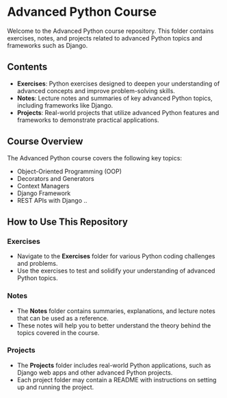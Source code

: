 # Advanced Python Course

Welcome to the Advanced Python course repository. This folder contains exercises, notes, and projects related to advanced Python topics and frameworks such as Django.

## Contents

- **Exercises**: Python exercises designed to deepen your understanding of advanced concepts and improve problem-solving skills.
- **Notes**: Lecture notes and summaries of key advanced Python topics, including frameworks like Django.
- **Projects**: Real-world projects that utilize advanced Python features and frameworks to demonstrate practical applications.

## Course Overview

The Advanced Python course covers the following key topics:

- Object-Oriented Programming (OOP)
- Decorators and Generators
- Context Managers
- Django Framework
- REST APIs with Django
..

## How to Use This Repository

### Exercises
- Navigate to the **Exercises** folder for various Python coding challenges and problems.
- Use the exercises to test and solidify your understanding of advanced Python topics.
  
### Notes
- The **Notes** folder contains summaries, explanations, and lecture notes that can be used as a reference.
- These notes will help you to better understand the theory behind the topics covered in the course.

### Projects
- The **Projects** folder includes real-world Python applications, such as Django web apps and other advanced Python projects.
- Each project folder may contain a README with instructions on setting up and running the project.
